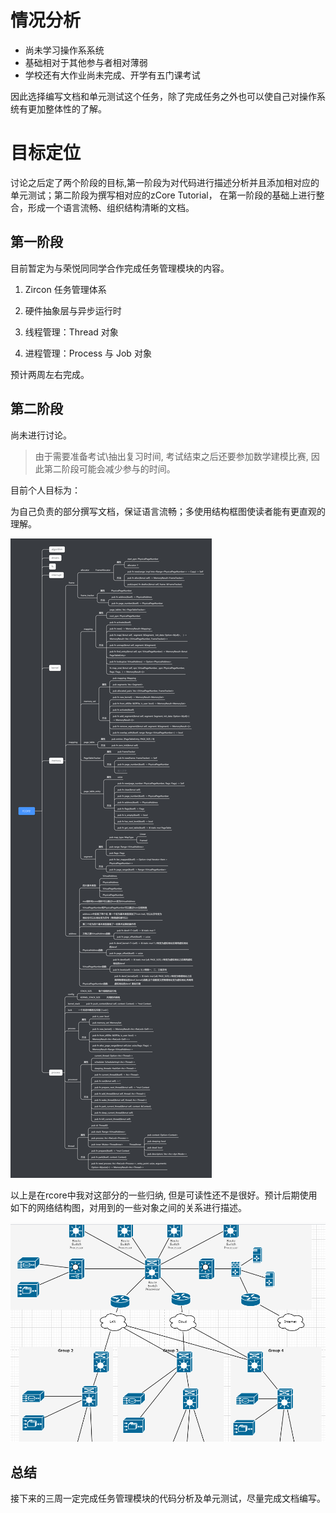 # 情况分析

- 尚未学习操作系系统
- 基础相对于其他参与者相对薄弱
- 学校还有大作业尚未完成、开学有五门课考试

因此选择编写文档和单元测试这个任务，除了完成任务之外也可以使自己对操作系统有更加整体性的了解。



# 目标定位

讨论之后定了两个阶段的目标,第一阶段为对代码进行描述分析并且添加相对应的单元测试；第二阶段为撰写相对应的zCore Tutorial， 在第一阶段的基础上进行整合，形成一个语言流畅、组织结构清晰的文档。

## 第一阶段

目前暂定为与荣悦同同学合作完成任务管理模块的内容。

1. Zircon 任务管理体系

2. 硬件抽象层与异步运行时 

3. 线程管理：Thread 对象

4. 进程管理：Process 与 Job 对象 

预计两周左右完成。



## 第二阶段

尚未进行讨论。

> 由于需要准备考试\抽出复习时间, 考试结束之后还要参加数学建模比赛, 因此第二阶段可能会减少参与的时间。

目前个人目标为：

为自己负责的部分撰写文档，保证语言流畅；多使用结构框图使读者能有更直观的理解。

![image-20200806191631795](目标规划.assets/image-20200806191631795.png)

以上是在rcore中我对这部分的一些归纳, 但是可读性还不是很好。预计后期使用如下的网络结构图，对用到的一些对象之间的关系进行描述。

![image-20200806191732170](目标规划.assets/image-20200806191732170.png)

## 总结

接下来的三周一定完成任务管理模块的代码分析及单元测试，尽量完成文档编写。